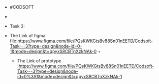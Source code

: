 + #CODSOFT
+
+ Task 3:

+ The Link of figma
  file:https://www.figma.com/file/PQsKWKGtsBv88Sn01nEETD/Codsoft-Task---3?type=design&node-id=0-1&mode=design&t=qpyxS8CBTnXzkNAk-0
  +
  + The Link of prototype
    :https://www.figma.com/file/PQsKWKGtsBv88Sn01nEETD/Codsoft-Task---3?type=design&node-id=0%3A1&mode=design&t=qpyxS8CBTnXzkNAk-1
